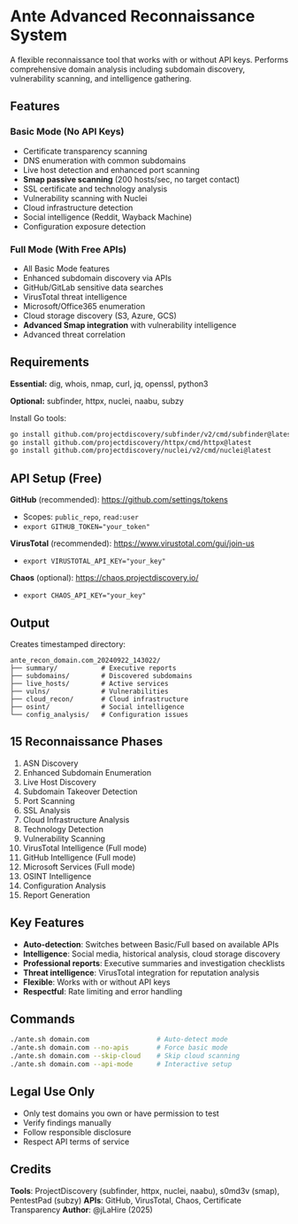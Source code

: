 # Ante Advanced Reconnaissance System

A flexible reconnaissance tool that works with or without API keys. Performs comprehensive domain analysis including subdomain discovery, vulnerability scanning, and intelligence gathering.

## Features

### Basic Mode (No API Keys)
- Certificate transparency scanning
- DNS enumeration with common subdomains
- Live host detection and enhanced port scanning
- **Smap passive scanning** (200 hosts/sec, no target contact)
- SSL certificate and technology analysis
- Vulnerability scanning with Nuclei
- Cloud infrastructure detection
- Social intelligence (Reddit, Wayback Machine)
- Configuration exposure detection

### Full Mode (With Free APIs)
- All Basic Mode features
- Enhanced subdomain discovery via APIs
- GitHub/GitLab sensitive data searches
- VirusTotal threat intelligence
- Microsoft/Office365 enumeration
- Cloud storage discovery (S3, Azure, GCS)
- **Advanced Smap integration** with vulnerability intelligence
- Advanced threat correlation

## Requirements

**Essential:** dig, whois, nmap, curl, jq, openssl, python3

**Optional:** subfinder, httpx, nuclei, naabu, subzy

Install Go tools:
```bash
go install github.com/projectdiscovery/subfinder/v2/cmd/subfinder@latest
go install github.com/projectdiscovery/httpx/cmd/httpx@latest
go install github.com/projectdiscovery/nuclei/v2/cmd/nuclei@latest
```

## API Setup (Free)

**GitHub** (recommended): https://github.com/settings/tokens
- Scopes: `public_repo`, `read:user`
- `export GITHUB_TOKEN="your_token"`

**VirusTotal** (recommended): https://www.virustotal.com/gui/join-us  
- `export VIRUSTOTAL_API_KEY="your_key"`

**Chaos** (optional): https://chaos.projectdiscovery.io/
- `export CHAOS_API_KEY="your_key"`

## Output

Creates timestamped directory:
```
ante_recon_domain.com_20240922_143022/
├── summary/           # Executive reports
├── subdomains/        # Discovered subdomains  
├── live_hosts/        # Active services
├── vulns/             # Vulnerabilities
├── cloud_recon/       # Cloud infrastructure
├── osint/             # Social intelligence
└── config_analysis/   # Configuration issues
```

## 15 Reconnaissance Phases

1. ASN Discovery
2. Enhanced Subdomain Enumeration  
3. Live Host Discovery
4. Subdomain Takeover Detection
5. Port Scanning
6. SSL Analysis
7. Cloud Infrastructure Analysis
8. Technology Detection
9. Vulnerability Scanning
10. VirusTotal Intelligence (Full mode)
11. GitHub Intelligence (Full mode)
12. Microsoft Services (Full mode)
13. OSINT Intelligence
14. Configuration Analysis
15. Report Generation

## Key Features

- **Auto-detection**: Switches between Basic/Full based on available APIs
- **Intelligence**: Social media, historical analysis, cloud storage discovery
- **Professional reports**: Executive summaries and investigation checklists
- **Threat intelligence**: VirusTotal integration for reputation analysis
- **Flexible**: Works with or without API keys
- **Respectful**: Rate limiting and error handling

## Commands

```bash
./ante.sh domain.com                 # Auto-detect mode
./ante.sh domain.com --no-apis       # Force basic mode
./ante.sh domain.com --skip-cloud    # Skip cloud scanning
./ante.sh domain.com --api-mode      # Interactive setup
```


## Legal Use Only

- Only test domains you own or have permission to test
- Verify findings manually
- Follow responsible disclosure
- Respect API terms of service

## Credits

**Tools**: ProjectDiscovery (subfinder, httpx, nuclei, naabu), s0md3v (smap), PentestPad (subzy)
**APIs**: GitHub, VirusTotal, Chaos, Certificate Transparency
**Author**: @jLaHire (2025)